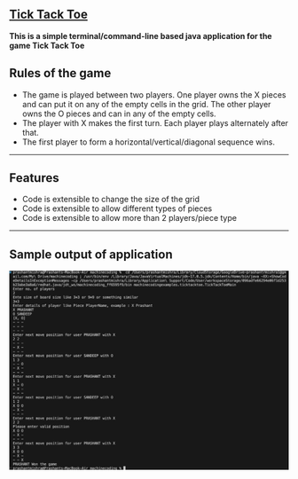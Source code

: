 ## [Tick Tack Toe](https://workat.tech/machine-coding/practice/design-tic-tac-toe-smyfi9x064ry)

**This is a simple terminal/command-line based java application for the game Tick Tack Toe**

Rules of the game
-

- The game is played between two players. One player owns the X pieces and can put it on  any of the empty cells in the grid. The other player owns the O pieces and can in any of the empty cells.
- The player with X makes the first turn. Each player plays alternately after that.
- The first player to form a horizontal/vertical/diagonal sequence wins.

--- 

Features
-
- Code is extensible to change the size of the grid
- Code is extensible to allow different types of pieces
- Code is extensible to allow more than 2 players/piece type
  
---


Sample output of application
-

<a href=""><img src ="./image.png"/></a>
